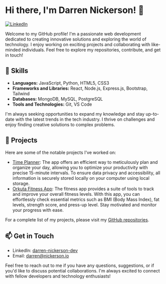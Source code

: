 


# Hi there, I'm Darren Nickerson! 👋

[![LinkedIn](https://img.shields.io/badge/LinkedIn-Connect-blue)](https://www.linkedin.com/in/darren-nickerson-dev)

Welcome to my GitHub profile! I'm a passionate web development dedicated to creating innovative solutions and exploring the world of technology. I enjoy working on exciting projects and collaborating with like-minded individuals. Feel free to explore my repositories, contribute, and get in touch!

## 🔧 Skills

- **Languages:** JavaScript, Python, HTML5, CSS3
- **Frameworks and Libraries:** React, Node.js, Express.js, Bootstrap, Tailwind
- **Databases:** MongoDB, MySQL, PostgreSQL
- **Tools and Technologies:** Git, VS Code
  
I'm always seeking opportunities to expand my knowledge and stay up-to-date with the latest trends in the tech industry. I thrive on challenges and enjoy finding creative solutions to complex problems.

## 💼 Projects

Here are some of the notable projects I've worked on:

- [Time Planner](https://github.com/darren-nickerson/Time-planner): The app offers an efficient way to meticulously plan and organize your day, allowing you to optimize your productivity with precise 15-minute intervals. To ensure data privacy and accessibility, all information is securely stored locally on your computer using local storage.
- [Orkuta Fitness App](https://www.orkuta.com/): The fitness app provides a suite of tools to track and improve your overall fitness levels. With this app, you can effortlessly check essential metrics such as BMI (Body Mass Index), fat levels, strength score, and press-up level. Stay motivated and monitor your progress with ease.

For a complete list of my projects, please visit my [GitHub repositories](https://github.com/darren-nickerson?tab=repositories).



## 📫 Get in Touch

- LinkedIn: [darren-nickerson-dev](https://www.linkedin.com/in/darren-nickerson-dev)
- Email: [darren@nickerson.io](mailto:darren@nickerson.io)

Feel free to reach out to me if you have any questions, suggestions, or if you'd like to discuss potential collaborations. I'm always excited to connect with fellow developers and technology enthusiasts!

